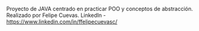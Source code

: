Proyecto de JAVA centrado en practicar POO y conceptos de abstracción.
Realizado por Felipe Cuevas.
LinkedIn - https://www.linkedin.com/in/ffelipecuevasc/
